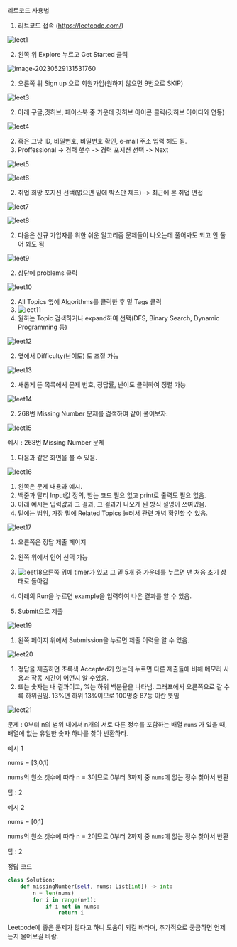 리트코드 사용법

1. 리트코드 접속 (https://leetcode.com/)

![leet1](C:\coding\blog\junsoopooh.github.io\img\leet1-1685327771706-5.png)

2. 왼쪽 위 Explore 누르고 Get Started 클릭

![image-20230529131531760](C:\coding\blog\junsoopooh.github.io\img\image-20230529131531760.png)

2. 오른쪽 위 Sign up 으로 회원가입(원하지 않으면 9번으로 SKIP)

![leet3](C:\coding\blog\junsoopooh.github.io\img\image-20230529113716529.png)

2. 아래 구글,깃허브, 페이스북 중 가운데 깃허브 아이콘 클릭(깃허브 아이디와 연동)

![leet4](C:\coding\blog\junsoopooh.github.io\img\image-20230529113733069.png)

2. 혹은 그냥 ID, 비밀번호, 비밀번호 확인, e-mail 주소 입력 해도 됨.
3. Proffessional -> 경력 햇수 -> 경력 포지션 선택 -> Next

![leet5](C:\coding\blog\junsoopooh.github.io\img\image-20230529113751241.png)

![leet6](C:\coding\blog\junsoopooh.github.io\img\image-20230529113807051.png)



2. 취업 희망 포지션 선택(없으면 밑에 박스만 체크) -> 최근에 본 취업 면접

![leet7](C:\coding\blog\junsoopooh.github.io\img\image-20230529125042945.png)

![leet8](C:\coding\blog\junsoopooh.github.io\img\image-20230529125113250.png)

2. 다음은 신규 가입자를 위한 쉬운 알고리즘 문제들이 나오는데 풀어봐도 되고 안 풀어 봐도 됨

![leet9](C:\coding\blog\junsoopooh.github.io\img\image-20230529125126722.png)

2. 상단에 problems 클릭

![leet10](C:\coding\blog\junsoopooh.github.io\img\image-20230529125126722.png)

2. All Topics 옆에 Algorithms를 클릭한 후 밑 Tags 클릭
3. ![leet11](C:\coding\blog\junsoopooh.github.io\img\image-20230529125205961.png)
4. 원하는 Topic 검색하거나 expand하여 선택(DFS, Binary Search, Dynamic Programming 등)

![leet12](C:\coding\blog\junsoopooh.github.io\img\image-20230529125245074.png)

2. 옆에서 Difficulty(난이도) 도 조절 가능

![leet13](C:\coding\blog\junsoopooh.github.io\img\image-20230529125255519.png)

2. 새롭게 뜬 목록에서 문제 번호, 정답률, 난이도 클릭하여 정렬 가능

![leet14](C:\coding\blog\junsoopooh.github.io\img\image-20230529125344270.png)

2. 268번 Missing Number 문제를 검색하여 같이 풀어보자.

![leet15](C:\coding\blog\junsoopooh.github.io\img\image-20230529125405501.png)



예시 : 268번 Missing Number 문제

1. 다음과 같은 화면을 볼 수 있음.

![leet16](C:\coding\blog\junsoopooh.github.io\img\image-20230529125423360.png)

1. 왼쪽은 문제 내용과 예시.
2. 백준과 달리 Input값 정의, 받는 코드 필요 없고 print로 출력도 필요 없음.
3. 아래 예시는 입력값과 그 결과, 그 결과가 나오게 된 방식 설명이 쓰여있음.
4. 밑에는 범위, 가장 밑에 Related Topics 눌러서 관련 개념 확인할 수 있음.

![leet17](C:\coding\blog\junsoopooh.github.io\img\image-20230529125459114.png)

1. 오른쪽은 정답 제출 페이지
2. 왼쪽 위에서 언어 선택 가능

1. ![leet18](C:\coding\blog\junsoopooh.github.io\img\leet18.png)오른쪽 위에 timer가 있고 그 밑 5개 중 가운데를 누르면 맨 처음 초기 상태로 돌아감
2. 아래의 Run을 누르면 example을 입력하여 나온 결과를 알 수 있음.
3. Submit으로 제출

![leet19](C:\coding\blog\junsoopooh.github.io\img\image-20230529125535905.png)

1. 왼쪽 페이지 위에서 Submission을 누르면 제출 이력을 알 수 있음.

![leet20](C:\coding\blog\junsoopooh.github.io\img\image-20230529125553926.png)

1. 정답을 제출하면 초록색 Accepted가 있는데 누르면 다른 제출들에 비해 메모리 사용과 작동 시간이 어떤지 알 수있음.
2. 뜨는 숫자는 내 결과이고, %는 하위 백분율을 나타냄. 그래프에서 오른쪽으로 갈 수록 하위권임. 13%면 하위 13%이므로 100명중 87등 이란 뜻임

![leet21](C:\coding\blog\junsoopooh.github.io\img\leet21.png)

문제 : 0부터 n의 범위 내에서 n개의 서로 다른 정수를 포함하는 배열 `nums` 가 있을 때, 배열에 없는 유일한 숫자 하나를 찾아 반환하라. 

예시 1

nums = [3,0,1]

nums의 원소 갯수에 따라 n = 3이므로 0부터 3까지 중 `nums`에 없는 정수 찾아서 반환

답 : 2

예시 2

nums = [0,1]

nums의 원소 갯수에 따라 n = 2이므로 0부터 2까지 중 `nums`에 없는 정수 찾아서 반환

답 : 2





정답 코드

```python
class Solution:
    def missingNumber(self, nums: List[int]) -> int:
        n = len(nums)
        for i in range(n+1):
            if i not in nums:
                return i
```



Leetcode에 좋은 문제가 많다고 하니 도움이 되길 바라며, 추가적으로 궁금하면 언제든지 물어보길 바람.

